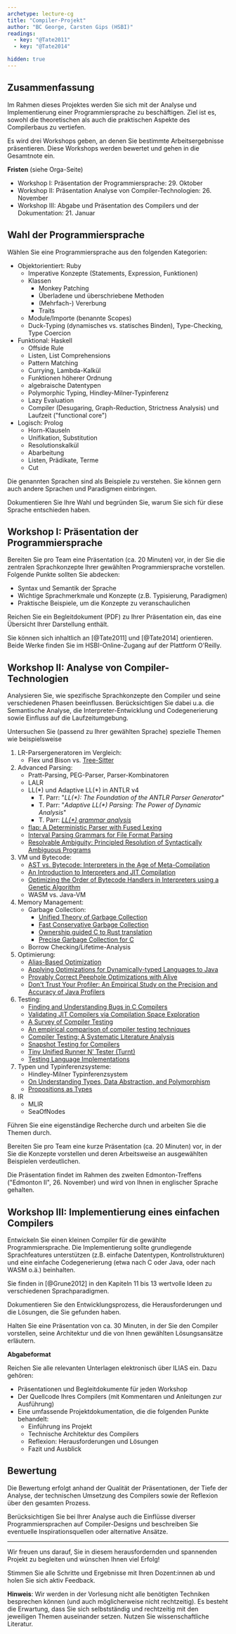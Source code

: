 ```yaml
---
archetype: lecture-cg
title: "Compiler-Projekt"
author: "BC George, Carsten Gips (HSBI)"
readings:
  - key: "@Tate2011"
  - key: "@Tate2014"

hidden: true
---
```


<!--  pandoc -s -f markdown -t markdown+smart-grid_tables-multiline_tables-simple_tables --columns=94 --reference-links=true  project.md  -o xxx.md  -->

## Zusammenfassung

Im Rahmen dieses Projektes werden Sie sich mit der Analyse und Implementierung einer
Programmiersprache zu beschäftigen. Ziel ist es, sowohl die theoretischen als auch die
praktischen Aspekte des Compilerbaus zu vertiefen.

Es wird drei Workshops geben, an denen Sie bestimmte Arbeitsergebnisse präsentieren. Diese
Workshops werden bewertet und gehen in die Gesamtnote ein.

**Fristen** (siehe Orga-Seite)

-   Workshop I: Präsentation der Programmiersprache: 29. Oktober
-   Workshop II: Präsentation Analyse von Compiler-Technologien: 26. November
-   Workshop III: Abgabe und Präsentation des Compilers und der Dokumentation: 21. Januar

## Wahl der Programmiersprache

Wählen Sie eine Programmiersprache aus den folgenden Kategorien:

-   Objektorientiert: Ruby
    -   Imperative Konzepte (Statements, Expression, Funktionen)
    -   Klassen
        -   Monkey Patching
        -   Überladene und überschriebene Methoden
        -   (Mehrfach-) Vererbung
        -   Traits
    -   Module/Importe (benannte Scopes)
    -   Duck-Typing (dynamisches vs. statisches Binden), Type-Checking, Type Coercion
-   Funktional: Haskell
    -   Offside Rule
    -   Listen, List Comprehensions
    -   Pattern Matching
    -   Currying, Lambda-Kalkül
    -   Funktionen höherer Ordnung
    -   algebraische Datentypen
    -   Polymorphic Typing, Hindley-Milner-Typinferenz
    -   Lazy Evaluation
    -   Compiler (Desugaring, Graph-Reduction, Strictness Analysis) und Laufzeit ("functional
        core")
-   Logisch: Prolog
    -   Horn-Klauseln
    -   Unifikation, Substitution
    -   Resolutionskalkül
    -   Abarbeitung
    -   Listen, Prädikate, Terme
    -   Cut

Die genannten Sprachen sind als Beispiele zu verstehen. Sie können gern auch andere Sprachen
und Paradigmen einbringen.

Dokumentieren Sie Ihre Wahl und begründen Sie, warum Sie sich für diese Sprache entschieden
haben.

## Workshop I: Präsentation der Programmiersprache

Bereiten Sie pro Team eine Präsentation (ca. 20 Minuten) vor, in der Sie die zentralen
Sprachkonzepte Ihrer gewählten Programmiersprache vorstellen. Folgende Punkte sollten Sie
abdecken:

-   Syntax und Semantik der Sprache
-   Wichtige Sprachmerkmale und Konzepte (z.B. Typisierung, Paradigmen)
-   Praktische Beispiele, um die Konzepte zu veranschaulichen

Reichen Sie ein Begleitdokument (PDF) zu Ihrer Präsentation ein, das eine Übersicht Ihrer
Darstellung enthält.

Sie können sich inhaltlich an [@Tate2011] und [@Tate2014] orientieren. Beide Werke finden Sie
im HSBI-Online-Zugang auf der Plattform O'Reilly.

## Workshop II: Analyse von Compiler-Technologien

Analysieren Sie, wie spezifische Sprachkonzepte den Compiler und seine verschiedenen Phasen
beeinflussen. Berücksichtigen Sie dabei u.a. die Semantische Analyse, die
Interpreter-Entwicklung und Codegenerierung sowie Einfluss auf die Laufzeitumgebung.

Untersuchen Sie (passend zu Ihrer gewählten Sprache) spezielle Themen wie beispielsweise

1.  LR-Parsergeneratoren im Vergleich:
    -   Flex und Bison vs. [Tree-Sitter]
2.  Advanced Parsing:
    -   Pratt-Parsing, PEG-Parser, Parser-Kombinatoren
    -   LALR
    -   LL(\*) und Adaptive LL(\*) in ANTLR v4
        -   T. Parr: "*LL(\*): The Foundation of the ANTLR Parser Generator*"
        -   T. Parr: "*Adaptive LL(\*) Parsing: The Power of Dynamic Analysis*"
        -   T. Parr: [*LL(\*) grammar analysis*]
    -   [flap: A Deterministic Parser with Fused Lexing]
    -   [Interval Parsing Grammars for File Format Parsing]
    -   [Resolvable Ambiguity: Principled Resolution of Syntactically Ambiguous Programs]
3.  VM und Bytecode:
    -   [AST vs. Bytecode: Interpreters in the Age of Meta-Compilation]
    -   [An Introduction to Interpreters and JIT Compilation]
    -   [Optimizing the Order of Bytecode Handlers in Interpreters using a Genetic Algorithm]
    -   WASM vs. Java-VM
4.  Memory Management:
    -   Garbage Collection:
        -   [Unified Theory of Garbage Collection]
        -   [Fast Conservative Garbage Collection]
        -   [Ownership guided C to Rust translation]
        -   [Precise Garbage Collection for C]
    -   Borrow Checking/Lifetime-Analysis
5.  Optimierung:
    -   [Alias-Based Optimization]
    -   [Applying Optimizations for Dynamically-typed Languages to Java]
    -   [Provably Correct Peephole Optimizations with Alive]
    -   [Don't Trust Your Profiler: An Empirical Study on the Precision and Accuracy of Java
        Profilers]
6.  Testing:
    -   [Finding and Understanding Bugs in C Compilers]
    -   [Validating JIT Compilers via Compilation Space Exploration]
    -   [A Survey of Compiler Testing]
    -   [An empirical comparison of compiler testing techniques]
    -   [Compiler Testing: A Systematic Literature Analysis]
    -   [Snapshot Testing for Compilers]
    -   [Tiny Unified Runner N' Tester (Turnt)]
    -   [Testing Language Implementations]
7.  Typen und Typinferenzsysteme:
    -   Hindley-Milner Typinferenzsystem
    -   [On Understanding Types, Data Abstraction, and Polymorphism]
    -   [Propositions as Types]
8.  IR
    -   MLIR
    -   SeaOfNodes

Führen Sie eine eigenständige Recherche durch und arbeiten Sie die Themen durch.

Bereiten Sie pro Team eine kurze Präsentation (ca. 20 Minuten) vor, in der Sie die Konzepte
vorstellen und deren Arbeitsweise an ausgewählten Beispielen verdeutlichen.

Die Präsentation findet im Rahmen des zweiten Edmonton-Treffens ("Edmonton II", 26. November)
und wird von Ihnen in englischer Sprache gehalten.

## Workshop III: Implementierung eines einfachen Compilers

Entwickeln Sie einen kleinen Compiler für die gewählte Programmiersprache. Die Implementierung
sollte grundlegende Sprachfeatures unterstützen (z.B. einfache Datentypen, Kontrollstrukturen)
und eine einfache Codegenerierung (etwa nach C oder Java, oder nach WASM o.ä.) beinhalten.

Sie finden in [@Grune2012] in den Kapiteln 11 bis 13 wertvolle Ideen zu verschiedenen
Sprachparadigmen.

Dokumentieren Sie den Entwicklungsprozess, die Herausforderungen und die Lösungen, die Sie
gefunden haben.

Halten Sie eine Präsentation von ca. 30 Minuten, in der Sie den Compiler vorstellen, seine
Architektur und die von Ihnen gewählten Lösungsansätze erläutern.

**Abgabeformat**

Reichen Sie alle relevanten Unterlagen elektronisch über ILIAS ein. Dazu gehören:

-   Präsentationen und Begleitdokumente für jeden Workshop
-   Der Quellcode Ihres Compilers (mit Kommentaren und Anleitungen zur Ausführung)
-   Eine umfassende Projektdokumentation, die die folgenden Punkte behandelt:
    -   Einführung ins Projekt
    -   Technische Architektur des Compilers
    -   Reflexion: Herausforderungen und Lösungen
    -   Fazit und Ausblick

## Bewertung

Die Bewertung erfolgt anhand der Qualität der Präsentationen, der Tiefe der Analyse, der
technischen Umsetzung des Compilers sowie der Reflexion über den gesamten Prozess.

Berücksichtigen Sie bei Ihrer Analyse auch die Einflüsse diverser Programmiersprachen auf
Compiler-Designs und beschreiben Sie eventuelle Inspirationsquellen oder alternative Ansätze.

* * * * *

Wir freuen uns darauf, Sie in diesem herausfordernden und spannenden Projekt zu begleiten und
wünschen Ihnen viel Erfolg!

Stimmen Sie alle Schritte und Ergebnisse mit Ihren Dozent:innen ab und holen Sie sich aktiv
Feedback.

**Hinweis**: Wir werden in der Vorlesung nicht alle benötigten Techniken besprechen können
(und auch möglicherweise nicht rechtzeitig). Es besteht die Erwartung, dass Sie sich
selbstständig und rechtzeitig mit den jeweiligen Themen auseinander setzen. Nutzen Sie
wissenschaftliche Literatur.

  [Tree-Sitter]: http://tree-sitter.github.io/tree-sitter/
  [*LL(\*) grammar analysis*]: https://theantlrguy.atlassian.net/wiki/spaces/~admin/pages/524294/LL+grammar+analysis
  [flap: A Deterministic Parser with Fused Lexing]: https://dl.acm.org/doi/pdf/10.1145/3591269
  [Interval Parsing Grammars for File Format Parsing]: https://dl.acm.org/doi/10.1145/3591264
  [Resolvable Ambiguity: Principled Resolution of Syntactically Ambiguous Programs]: https://people.kth.se/~dbro/papers/palmkvist-et-al-2021-resolvable-ambiguity.pdf
  [AST vs. Bytecode: Interpreters in the Age of Meta-Compilation]: https://stefan-marr.de/downloads/oopsla23-larose-et-al-ast-vs-bytecode-interpreters-in-the-age-of-meta-compilation.pdf
  [An Introduction to Interpreters and JIT Compilation]: https://stefan-marr.de/2023/09/pliss-summer-school/
  [Optimizing the Order of Bytecode Handlers in Interpreters using a Genetic Algorithm]: https://stefan-marr.de/downloads/acmsac23-huang-et-al-optimizing-the-order-of-bytecode-handlers-in-interpreters-using-a-genetic-algorithm.pdf
  [Unified Theory of Garbage Collection]: https://scholar.google.de/scholar?hl=en&as_sdt=0%2C5&as_vis=1&q=Unified+Theory+of+Garbage+Collection&btnG=
  [Fast Conservative Garbage Collection]: https://scholar.google.de/scholar?hl=en&as_sdt=0%2C5&as_vis=1&q=Fast+Conservative+Garbage+Collection&btnG=
  [Ownership guided C to Rust translation]: https://arxiv.org/pdf/2303.10515.pdf
  [Precise Garbage Collection for C]: https://www-old.cs.utah.edu/plt/publications/ismm09-rwrf.pdf
  [Alias-Based Optimization]: https://dl.acm.org/doi/10.1145/277652.277670
  [Applying Optimizations for Dynamically-typed Languages to Java]: https://stefan-marr.de/downloads/manlang17-grimmer-et-al-applying-optimizations-for-dynamically-typed-languages-to-java.pdf
  [Provably Correct Peephole Optimizations with Alive]: https://web.ist.utl.pt/nuno.lopes/pubs/alive-pldi15.pdf
  [Don't Trust Your Profiler: An Empirical Study on the Precision and Accuracy of Java Profilers]:
    https://stefan-marr.de/downloads/mplr23-burchell-et-al-dont-trust-your-profiler.pdf
  [Finding and Understanding Bugs in C Compilers]: https://users.cs.utah.edu/~regehr/papers/pldi11-preprint.pdf
  [Validating JIT Compilers via Compilation Space Exploration]: https://connglli.github.io/pdfs/artemis_sosp23.pdf
  [A Survey of Compiler Testing]: https://software-lab.org/publications/csur2019_compiler_testing.pdf
  [An empirical comparison of compiler testing techniques]: https://xiongyingfei.github.io/papers/ICSE16.pdf
  [Compiler Testing: A Systematic Literature Analysis]: https://arxiv.org/abs/1810.02718
  [Snapshot Testing for Compilers]: https://www.cs.cornell.edu/~asampson/blog/turnt.html
  [Tiny Unified Runner N' Tester (Turnt)]: https://github.com/cucapra/turnt
  [Testing Language Implementations]: https://youtu.be/ZJUk8_k1HbY?si=Mis0l6M07vbI8Rqx
  [On Understanding Types, Data Abstraction, and Polymorphism]: http://lucacardelli.name/Papers/OnUnderstanding.A4.pdf
  [Propositions as Types]: https://homepages.inf.ed.ac.uk/wadler/papers/propositions-as-types/propositions-as-types.pdf
